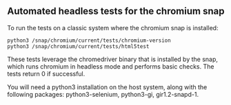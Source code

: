 ## Automated headless tests for the chromium snap

To run the tests on a classic system where the chromium snap is installed:

    python3 /snap/chromium/current/tests/chromium-version
    python3 /snap/chromium/current/tests/html5test

These tests leverage the chromedriver binary that is installed by the snap,
which runs chromium in headless mode and performs basic checks.
The tests return 0 if successful.

You will need a python3 installation on the host system, along with the
following packages: python3-selenium, python3-gi, gir1.2-snapd-1.
